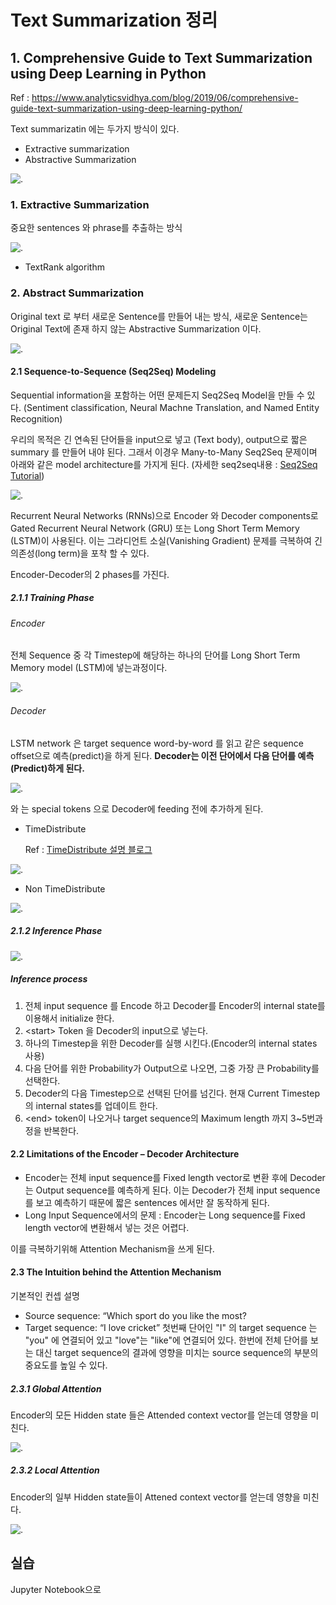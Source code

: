 # Text Summarization 정리 

## 1. Comprehensive Guide to Text Summarization using Deep Learning in Python
Ref : https://www.analyticsvidhya.com/blog/2019/06/comprehensive-guide-text-summarization-using-deep-learning-python/

Text summarizatin 에는 두가지 방식이 있다.
- Extractive summarization
- Abstractive Summarization

![.](https://s3-ap-south-1.amazonaws.com/av-blog-media/wp-content/uploads/2019/05/13.jpg)

### 1. Extractive Summarization
중요한 sentences 와 phrase를 추출하는 방식

![.](https://s3-ap-south-1.amazonaws.com/av-blog-media/wp-content/uploads/2019/05/extractive1.jpg)

- TextRank algorithm

### 2. Abstract Summarization
Original text 로 부터 새로운 Sentence를 만들어 내는 방식, 새로운 Sentence는 Original Text에 존재 하지 않는 Abstractive Summarization 이다. 

![.](https://s3-ap-south-1.amazonaws.com/av-blog-media/wp-content/uploads/2019/05/abstractive1.jpg)

#### 2.1 Sequence-to-Sequence (Seq2Seq) Modeling
Sequential information을 포함하는 어떤 문제든지 Seq2Seq Model을 만들 수 있다.
(Sentiment classification, Neural Machne Translation, and Named Entity Recognition)

우리의 목적은 긴 연속된 단어들을 input으로 넣고 (Text body), output으로 짧은 summary 를 만들어 내야 된다. 
그래서 이경우 Many-to-Many Seq2Seq 문제이며 아래와 같은 model architecture를 가지게 된다.
(자세한 seq2seq내용 : [Seq2Seq Tutorial](https://www.analyticsvidhya.com/blog/2018/03/essentials-of-deep-learning-sequence-to-sequence-modelling-with-attention-part-i/?utm_source=blog&utm_medium=comprehensive-guide-text-summarization-using-deep-learning-python))

![.](https://s3-ap-south-1.amazonaws.com/av-blog-media/wp-content/uploads/2019/05/final.jpg)

Recurrent Neural Networks (RNNs)으로 
Encoder 와 Decoder components로 Gated Recurrent Neural Network (GRU) 또는 Long Short Term Memory (LSTM)이 사용된다. 
이는 그라디언트 소실(Vanishing Gradient) 문제를 극복하여 긴 의존성(long term)을 포착 할 수 있다.

Encoder-Decoder의 2 phases를 가진다.

##### 2.1.1 Training Phase

###### Encoder
전체 Sequence 중 각 Timestep에 해당하는 하나의 단어를 Long Short Term Memory model (LSTM)에 넣는과정이다.

![.](https://s3-ap-south-1.amazonaws.com/av-blog-media/wp-content/uploads/2019/05/61.jpg)

###### Decoder
LSTM network 은 target sequence word-by-word 를 읽고 같은 sequence offset으로 예측(predict)을 하게 된다.
<strong> Decoder는 이전 단어에서 다음 단어를 예측(Predict)하게 된다. </strong>

![.](https://s3-ap-south-1.amazonaws.com/av-blog-media/wp-content/uploads/2019/05/71.jpg)

<start> 와 <end> 는 special tokens 으로 Decoder에 feeding 전에 추가하게 된다.
  
- TimeDistribute

  Ref : [TimeDistribute 설명 블로그](https://m.blog.naver.com/PostView.nhn?blogId=chunjein&logNo=221589624838&proxyReferer=https%3A%2F%2Fwww.google.com%2F)

![.](https://mblogthumb-phinf.pstatic.net/MjAxOTA3MTlfMTQ0/MDAxNTYzNDk5MDIwNjk0.Ko1jG4ematFNFGaS7dFJqJCKoyIVhLXsSLsUNWzadukg.laQainx0gqsofM7EmEi-A5POshd0OkX4yC4Ay0ZeOkwg.GIF.chunjein/2-1.gif?type=w800)

- Non TimeDistribute 

![.](https://mblogthumb-phinf.pstatic.net/MjAxOTA3MTlfMjEz/MDAxNTYzNDk5MzU3MTU3.CvAWXC9qs5JiguevobzkDPmOggpTNGJNhNJvbh7bEy0g.uTUc7Hbx-UIXsP3tRZVMGFDj_7wv4YVwokvwkIwKlgwg.GIF.chunjein/2-2.gif?type=w2)

##### 2.1.2 Inference Phase

![.](https://s3-ap-south-1.amazonaws.com/av-blog-media/wp-content/uploads/2019/05/82.jpg)

##### Inference process
1. 전체 input sequence 를 Encode 하고 Decoder를 Encoder의 internal state를 이용해서 initialize 한다.
2. \<start\> Token 을 Decoder의 input으로 넣는다.
3. 하나의 Timestep을 위한 Decoder를 실행 시킨다.(Encoder의 internal states 사용)
4. 다음 단어를 위한 Probability가 Output으로 나오면, 그중 가장 큰 Probability를 선택한다.
5. Decoder의 다음 Timestep으로 선택된 단어를 넘긴다. 현재 Current Timestep의 internal states를 업데이트 한다.
6. \<end\> token이 나오거나 target sequence의 Maximum length 까지 3~5번과정을 반복한다.
  
#### 2.2 Limitations of the Encoder – Decoder Architecture

- Encoder는 전체 input sequence를 Fixed length vector로 변환 후에 Decoder는 Output sequence를 예측하게 된다. 이는 Decoder가 전체 input sequence를 보고 예측하기 때문에 짧은 sentences 에서만 잘 동작하게 된다. 
- Long Input Sequence에서의 문제 : Encoder는 Long sequence를 Fixed length vector에 변환해서 넣는 것은 어렵다.

이를 극복하기위해 Attention Mechanism을 쓰게 된다.

#### 2.3 The Intuition behind the Attention Mechanism

기본적인 컨셉 설명
- Source sequence: “Which sport do you like the most?
- Target sequence: “I love cricket”
첫번째 단어인 "I" 의 target sequence 는 "you" 에 연결되어 있고 "love"는 "like"에 연결되어 있다.
한번에 전체 단어를 보는 대신 target sequence의 결과에 영향을 미치는 source sequence의 부분의 중요도를 높일 수 있다. 

##### 2.3.1 Global Attention
Encoder의 모든 Hidden state 들은 Attended context vector를 얻는데 영향을 미친다.

![.](https://s3-ap-south-1.amazonaws.com/av-blog-media/wp-content/uploads/2019/05/121.jpg)

##### 2.3.2 Local Attention
Encoder의 일부 Hidden state들이 Attened context vector를 얻는데 영향을 미친다.

![.](https://s3-ap-south-1.amazonaws.com/av-blog-media/wp-content/uploads/2019/05/131.jpg)

## 실습
Jupyter Notebook으로 






